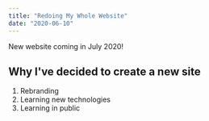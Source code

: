 ```yaml
---
title: "Redoing My Whole Website"
date: "2020-06-10"
---
```


New website coming in July 2020!

## Why I've decided to create a new site

1. Rebranding
2. Learning new technologies
3. Learning in public 